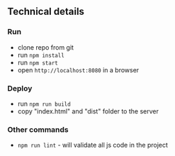 Technical details
------------------

### Run

- clone repo from git
- run `npm install`
- run `npm start`
- open `http://localhost:8080` in a browser 

### Deploy

- run `npm run build`
- copy "index.html" and "dist" folder to the server

### Other commands

- `npm run lint` - will validate all js code in the project